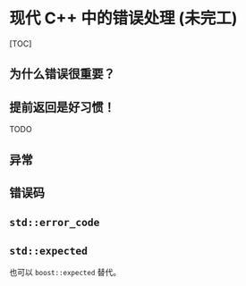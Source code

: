 # 现代 C++ 中的错误处理 (未完工)

[TOC]

## 为什么错误很重要？

## 提前返回是好习惯！

TODO

## 异常

## 错误码

## `std::error_code`

## `std::expected`

也可以 `boost::expected` 替代。
